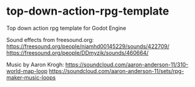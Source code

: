 # top-down-action-rpg-template
Top down action rpg template for Godot Engine

Sound effects from freesound.org:
https://freesound.org/people/niamhd00145229/sounds/422709/
https://freesound.org/people/DDmyzik/sounds/460664/

Music by Aaron Krogh:
https://soundcloud.com/aaron-anderson-11/310-world-map-loop
https://soundcloud.com/aaron-anderson-11/sets/rpg-maker-music-loops
